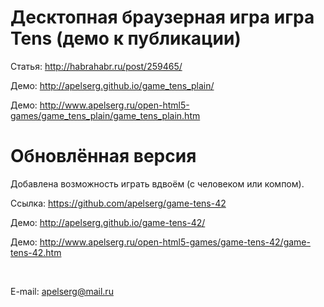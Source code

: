﻿Десктопная браузерная игра игра Tens (демо к публикации)
=========================================================

Статья: http://habrahabr.ru/post/259465/

Демо: http://apelserg.github.io/game_tens_plain/

Демо: http://www.apelserg.ru/open-html5-games/game_tens_plain/game_tens_plain.htm


Обновлённая версия
==================

Добавлена возможность играть вдвоём (с человеком или компом).

Ссылка: https://github.com/apelserg/game-tens-42

Демо: http://apelserg.github.io/game-tens-42/

Демо: http://www.apelserg.ru/open-html5-games/game-tens-42/game-tens-42.htm

<br/>

E-mail: apelserg@mail.ru
